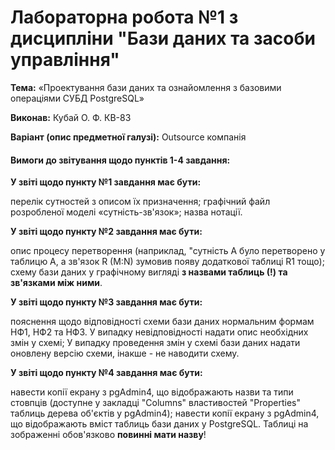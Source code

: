 # Лабораторна робота №1 з дисципліни "Бази даних та засоби управління"

__Тема:__ «Проектування бази даних та ознайомлення з базовими операціями СУБД PostgreSQL»

__Виконав:__ Кубай О. Ф. КВ-83

__Варіант (опис предметної галузі):__ Outsource компанія

#### Вимоги до звітування щодо пунктів 1-4 завдання:

__У звіті щодо пункту №1 завдання має бути:__

перелік сутностей з описом їх призначення;
графічний файл розробленої моделі «сутність-зв'язок»;
назва нотації.

__У звіті щодо пункту №2 завдання має бути:__

опис процесу перетворення (наприклад, "сутність А було перетворено у таблицю А, а зв'язок R (M:N) зумовив появу додаткової таблиці R1 тощо);
схему бази даних у графічному вигляді __з назвами таблиць (!) та зв'язками між ними__.

__У звіті щодо пункту №3 завдання має бути:__

пояснення щодо відповідності схеми бази даних нормальним формам НФ1, НФ2 та НФ3. У випадку невідповідності надати опис необхідних змін у схемі;
У випадку проведення змін у схемі бази даних надати оновлену версію схеми, інакше - не наводити схему.

__У звіті щодо пункту №4 завдання має бути:__

навести копії екрану з pgAdmin4, що відображають назви та типи стовпців (доступне у закладці "Columns" властивостей "Properties" таблиць дерева об'єктів у pgAdmin4);
навести копії екрану з pgAdmin4, що відображають вміст таблиць бази даних у PostgreSQL. Таблиці на зображенні обов'язково __повинні мати назву__!